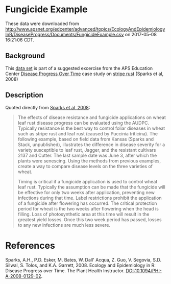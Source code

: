 # Fungicide Example

These data were downloaded from http://www.apsnet.org/edcenter/advanced/topics/EcologyAndEpidemiologyInR/DiseaseProgress/Documents/FungicideExample.csv
on 2017-05-08 16:21:06 CDT.

## Background

This [data set] is part of a suggested excercise from the APS Education Center
[Disease Progress Over Time] case study on [stripe rust] (Sparks et al, 2008)

## Description

Quoted directly from [Sparks et al, 2008][Disease Progress Over Time]:

> The effects of disease resistance and fungicide applications on wheat leaf
> rust disease progress can be evaluated using the AUDPC. Typically resistance is
> the best way to control foliar diseases in wheat such as stripe rust and leaf
> rust (caused by Puccinia triticina). The following example, based on field data
> from Kansas (Sparks and Stack, unpublished), illustrates the difference in
> disease severity for a variety susceptible to leaf rust, Jagger, and the
> resistant cultivars 2137 and Cutter. The last sample date was June 3, after
> which the plants were senescing. Using the methods from previous examples,
> create a way to compare disease levels on the three varieties of wheat.
>
> Timing is critical if a fungicide application is used to control wheat leaf
> rust. Typically the assumption can be made that the fungicide will be effective
> for only two weeks after application, preventing new infections during that
> time. Label restrictions prohibit the application of a fungicide after flowering
> has occurred. The critical protection period for wheat is the two weeks after
> flowering when the head is filling. Loss of photosynthetic area at this time
> will result in the greatest yield losses. Once this two week period has passed,
> losses to any new infections are much less severe.

# References

Sparks, A.H., P.D. Esker, M. Bates, W. Dall' Acqua, Z. Guo, V. Segovia, S.D.
Silwal, S. Tolos, and K.A. Garrett, 2008. Ecology and Epidemiology in R: Disease
Progress over Time. The Plant Health Instructor. 
[DOI:10.1094/PHI-A-2008-0129-02][Disease Progress Over Time].

[data set]: https://github.com/everhartlab/IntroR/blob/master/data/FungicideExample.csv
[Disease Progress Over Time]: http://dx.doi.org/10.1094/PHI-A-2008-0129-02
[stripe rust]: http://www.apsnet.org/edcenter/advanced/topics/EcologyAndEpidemiologyInR/DiseaseProgress/Pages/AUDPC.aspx "Using the area under the disease progress curve to compare disease severity"

